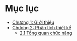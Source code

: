 # Mục lục

- [Chương 1: Giới thiệu](Introduction/Giới%20thiệu.md)
- [Chương 2: Phân tích thiết kế](System%20Design/Phân%20tích%20thiết%20kế.md)
  - [2.1 Tổng quan chức năng](System%20Design/Phân%20tích%20thiết%20kế.md#tổng-quan-chức-năng)

